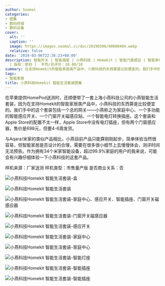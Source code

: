 ```yaml
---
author: Soomal
categories:
- 图集
- 数码终端
- 数码设备
cover:
  alt: ''
  caption: ''
  image: https://images.soomal.cc/doc/20190306/00080404.webp
  relative: false
date: '2019-03-06T22:36:23+08:00'
description: 智能开关 | 智能插座 | 小燕科技 | Homekit | 智能门窗感应 | 智能家电 | 智能感应开关 | 智能电灯 | 源自：www.soomal.com
  | 版权：原创 |  平均/总评分：10.00/10
summary: 在支持Homekit的智能家居类产品中，小燕科技的东西算是比较便宜的。我们手中的这个套装包括一个总的网――小燕称之为家庭中心、、一个多功能的智能感应开关、一个门窗开关磁感应贴、一个智能电灯转换插座。
tags:
- 智能家居
title: 小燕科技Homekit 智能生活套装图集
---
```


在苹果提供HomePod送测时，还顺便带了一套上海小燕科技公司的小燕智能生活套装，因为在支持Homekit的智能家居类产品中，小燕科技的东西算是比较便宜的。我们手中的这个套装包括一个总的网关――小燕称之为家庭中心、一个多功能的智能感应开关、一个门窗开关磁感应贴、一个智能电灯转换插座。这个套装和Apple Store的配置不太一样，Apple Store中没有电灯插座，但有两个门窗感应器，售价是698元，但要4-6周发货。

与Aqara/米家的类似产品相比，小燕目前产品只能算刚刚起步，简单体验当然很容易，但智能家居是否设计的合理，需要在很多很小细节上去慢慢体会，测评时间无法预告。作为拥有34个米家智能设备，超过99.9%家庭的用户的我来说，可能会有兴趣仔细体验一下小燕科技的这套产品。


样机来源：厂家送测
样机类型：市售量产版
是否商业关系：否

![小燕科技Homekit 智能生活套装-盒](https://images.soomal.cc/doc/20190306/00080394.webp)




![小燕科技Homekit 智能生活套装](https://images.soomal.cc/doc/20190306/00080395.webp)




![小燕科技Homekit 智能生活套装-家庭中心、感应开关、智能插座、门窗开关磁感应器](https://images.soomal.cc/doc/20190306/00080396.webp)




![小燕科技Homekit 智能生活套装-门窗开关磁感应器](https://images.soomal.cc/doc/20190306/00080397.webp)




![小燕科技Homekit 智能生活套装-感应开关](https://images.soomal.cc/doc/20190306/00080398.webp)




![小燕科技Homekit 智能生活套装-家庭中心](https://images.soomal.cc/doc/20190306/00080399.webp)




![小燕科技Homekit 智能生活套装-家庭中心](https://images.soomal.cc/doc/20190306/00080400.webp)




![小燕科技Homekit 智能生活套装-智能灯座](https://images.soomal.cc/doc/20190306/00080401.webp)




![小燕科技Homekit 智能生活套装-智能插座](https://images.soomal.cc/doc/20190306/00080402.webp)




![小燕科技Homekit 智能生活套装-智能插座](https://images.soomal.cc/doc/20190306/00080403.webp)